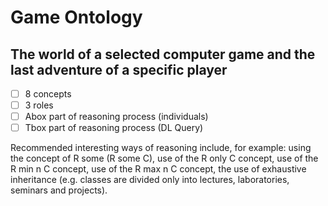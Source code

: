 # Game Ontology

## The world of a selected computer game and the last adventure of a specific player

- [ ] 8 concepts
- [ ] 3 roles
- [ ] Abox part of reasoning process (individuals)
- [ ] Tbox part of reasoning process (DL Query)

Recommended interesting ways of reasoning include, for example:
using the concept of R some (R some C),
use of the R only C concept,
use of the R min n C concept,
use of the R max n C concept,
the use of exhaustive inheritance (e.g. classes are divided only into lectures, laboratories, seminars and projects).
